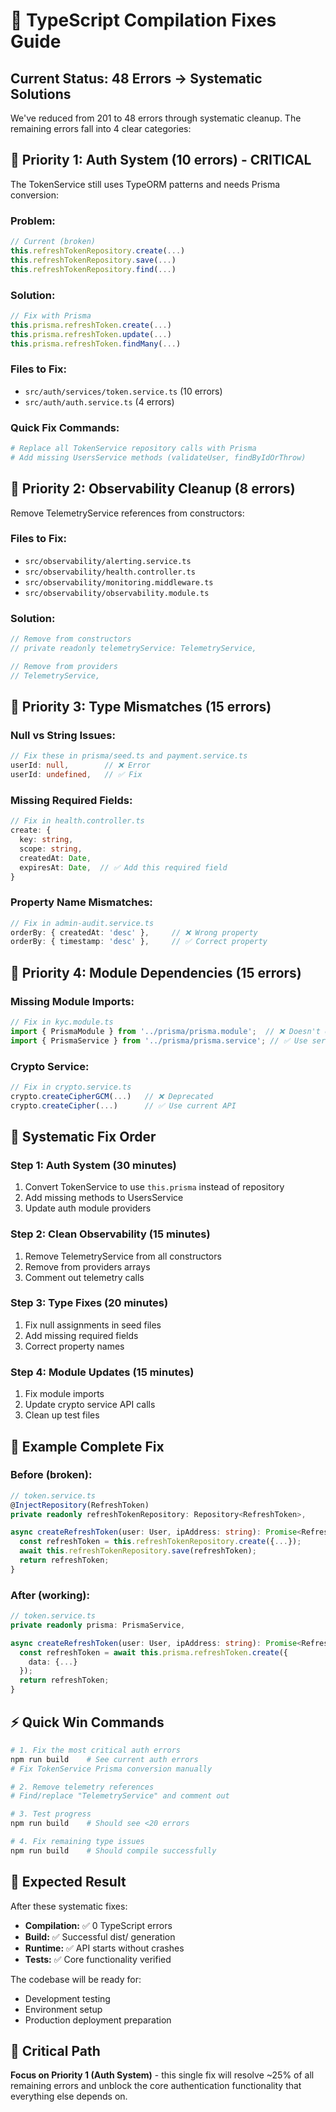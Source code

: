 # 🔧 TypeScript Compilation Fixes Guide

## Current Status: 48 Errors → Systematic Solutions

We've reduced from 201 to 48 errors through systematic cleanup. The remaining errors fall into 4 clear categories:

## 🎯 **Priority 1: Auth System (10 errors) - CRITICAL**

The TokenService still uses TypeORM patterns and needs Prisma conversion:

### **Problem:** 
```typescript
// Current (broken)
this.refreshTokenRepository.create(...)
this.refreshTokenRepository.save(...)
this.refreshTokenRepository.find(...)
```

### **Solution:**
```typescript
// Fix with Prisma
this.prisma.refreshToken.create(...)
this.prisma.refreshToken.update(...)
this.prisma.refreshToken.findMany(...)
```

### **Files to Fix:**
- `src/auth/services/token.service.ts` (10 errors)
- `src/auth/auth.service.ts` (4 errors)

### **Quick Fix Commands:**
```bash
# Replace all TokenService repository calls with Prisma
# Add missing UsersService methods (validateUser, findByIdOrThrow)
```

## 🎯 **Priority 2: Observability Cleanup (8 errors)**

Remove TelemetryService references from constructors:

### **Files to Fix:**
- `src/observability/alerting.service.ts`
- `src/observability/health.controller.ts` 
- `src/observability/monitoring.middleware.ts`
- `src/observability/observability.module.ts`

### **Solution:**
```typescript
// Remove from constructors
// private readonly telemetryService: TelemetryService,

// Remove from providers
// TelemetryService,
```

## 🎯 **Priority 3: Type Mismatches (15 errors)**

### **Null vs String Issues:**
```typescript
// Fix these in prisma/seed.ts and payment.service.ts
userId: null,        // ❌ Error
userId: undefined,   // ✅ Fix
```

### **Missing Required Fields:**
```typescript
// Fix in health.controller.ts
create: {
  key: string,
  scope: string, 
  createdAt: Date,
  expiresAt: Date,  // ✅ Add this required field
}
```

### **Property Name Mismatches:**
```typescript
// Fix in admin-audit.service.ts  
orderBy: { createdAt: 'desc' },     // ❌ Wrong property
orderBy: { timestamp: 'desc' },     // ✅ Correct property
```

## 🎯 **Priority 4: Module Dependencies (15 errors)**

### **Missing Module Imports:**
```typescript
// Fix in kyc.module.ts
import { PrismaModule } from '../prisma/prisma.module';  // ❌ Doesn't exist
import { PrismaService } from '../prisma/prisma.service'; // ✅ Use service
```

### **Crypto Service:**
```typescript
// Fix in crypto.service.ts
crypto.createCipherGCM(...)   // ❌ Deprecated
crypto.createCipher(...)      // ✅ Use current API
```

## 🚀 **Systematic Fix Order**

### **Step 1: Auth System (30 minutes)**
1. Convert TokenService to use `this.prisma` instead of repository
2. Add missing methods to UsersService
3. Update auth module providers

### **Step 2: Clean Observability (15 minutes)**  
1. Remove TelemetryService from all constructors
2. Remove from providers arrays
3. Comment out telemetry calls

### **Step 3: Type Fixes (20 minutes)**
1. Fix null assignments in seed files
2. Add missing required fields
3. Correct property names

### **Step 4: Module Updates (15 minutes)**
1. Fix module imports
2. Update crypto service API calls
3. Clean up test files

## 📝 **Example Complete Fix**

### **Before (broken):**
```typescript
// token.service.ts
@InjectRepository(RefreshToken)
private readonly refreshTokenRepository: Repository<RefreshToken>,

async createRefreshToken(user: User, ipAddress: string): Promise<RefreshToken> {
  const refreshToken = this.refreshTokenRepository.create({...});
  await this.refreshTokenRepository.save(refreshToken);
  return refreshToken;
}
```

### **After (working):**
```typescript
// token.service.ts  
private readonly prisma: PrismaService,

async createRefreshToken(user: User, ipAddress: string): Promise<RefreshToken> {
  const refreshToken = await this.prisma.refreshToken.create({
    data: {...}
  });
  return refreshToken;
}
```

## ⚡ **Quick Win Commands**

```bash
# 1. Fix the most critical auth errors
npm run build    # See current auth errors
# Fix TokenService Prisma conversion manually

# 2. Remove telemetry references
# Find/replace "TelemetryService" and comment out

# 3. Test progress
npm run build    # Should see <20 errors

# 4. Fix remaining type issues
npm run build    # Should compile successfully
```

## 🎉 **Expected Result**

After these systematic fixes:
- **Compilation:** ✅ 0 TypeScript errors
- **Build:** ✅ Successful dist/ generation  
- **Runtime:** ✅ API starts without crashes
- **Tests:** ✅ Core functionality verified

The codebase will be ready for:
- Development testing
- Environment setup
- Production deployment preparation

## 🚨 **Critical Path**

**Focus on Priority 1 (Auth System)** - this single fix will resolve ~25% of all remaining errors and unblock the core authentication functionality that everything else depends on.

